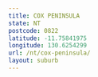 ```yaml
---
title: COX PENINSULA
state: NT
postcode: 0822
latitude: -11.75841975
longitude: 130.6254299
url: /nt/cox-peninsula/
layout: suburb
---
```

